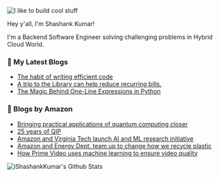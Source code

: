 ![I like to build cool stuff](https://res.cloudinary.com/dt8g3rhcy/image/upload/v1595929574/i_like_to_build_cool_shit._1_nzbwjh.png)

Hey y'all, I'm Shashank Kumar! 

I'm a Backend Software Engineer solving challenging problems in Hybrid Cloud World.

### 📕 My Latest Blogs
<!-- BLOG-POST-LIST:START -->
- [The habit of writing efficient code](https://medium.com/@ishashankkumar/the-habit-of-writing-efficient-code-153b05f04269?source=rss-d24dda280d5f------2)
- [A trip to the Library can help reduce recurring bills.](https://medium.com/swlh/a-trip-to-the-library-can-help-reduce-recurring-bills-23bca495cdf5?source=rss-d24dda280d5f------2)
- [The Magic Behind One-Line Expressions in Python](https://medium.com/swlh/the-magic-behind-one-line-expressions-in-python-816c10180c5c?source=rss-d24dda280d5f------2)
<!-- BLOG-POST-LIST:END -->

### 📕 Blogs by Amazon
<!-- AMAZON-BLOG-POST-LIST:START -->
- [Bringing practical applications of quantum computing closer](https://www.amazon.science/blog/bringing-practical-applications-of-quantum-computing-closer)
- [25 years of QIP](https://www.amazon.science/blog/25-years-of-qip)
- [Amazon and Virginia Tech launch AI and ML research initiative](https://www.amazon.science/academic-engagements/amazon-and-virginia-tech-launch-ai-and-ml-research-initiative)
- [Amazon and Energy Dept. team up to change how we recycle plastic](https://www.amazon.science/blog/amazon-and-energy-dept-team-up-to-change-how-we-recycle-plastic)
- [How Prime Video uses machine learning to ensure video quality](https://www.amazon.science/blog/how-prime-video-uses-machine-learning-to-ensure-video-quality)
<!-- AMAZON-BLOG-POST-LIST:END -->



<img align="center" alt="iShashankKumar's Github Stats" src="https://github-readme-stats.vercel.app/api?username=ishashankkumar&show_icons=true&hide_border=true" />
